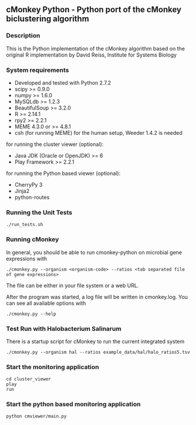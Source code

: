 ## cMonkey Python - Python port of the cMonkey biclustering algorithm

### Description

This is the Python implementation of the cMonkey algorithm based on the original R implementation by David Reiss, Institute for Systems Biology

### System requirements

* Developed and tested with Python 2.7.2
* scipy >= 0.9.0
* numpy >= 1.6.0
* MySQLdb >= 1.2.3
* BeautifulSoup >= 3.2.0
* R >= 2.14.1
* rpy2 >= 2.2.1
* MEME 4.3.0 or >= 4.8.1
* csh (for running MEME)
for the human setup, Weeder 1.4.2 is needed

for running the cluster viewer (optional):

* Java JDK (Oracle or OpenJDK) >= 6
* Play Framework >= 2.2.1

for running the Python based viewer (optional):

* CherryPy 3
* Jinja2
* python-routes

### Running the Unit Tests

    ./run_tests.sh


### Running cMonkey

In general, you should be able to run cmonkey-python on microbial gene
expressions with

    ./cmonkey.py --organism <organism-code> --ratios <tab separated file of gene expressions>

The file can be either in your file system or a web URL.

After the program was started, a log file will be written in cmonkey.log. You
can see all available options with

    ./cmonkey.py --help


### Test Run with Halobacterium Salinarum

There is a startup script for cMonkey to run the current integrated
system

    ./cmonkey.py --organism hal --ratios example_data/hal/halo_ratios5.tsv


### Start the monitoring application


    cd cluster_viewer
    play
    run

### Start the python based monitoring application

    python cmviewer/main.py

